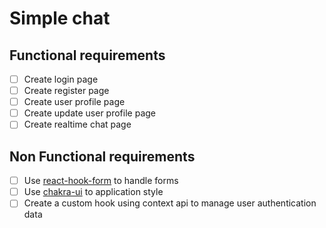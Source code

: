 # Simple chat

## Functional requirements

- [ ] Create login page
- [ ] Create register page
- [ ] Create user profile page
- [ ] Create update user profile page
- [ ] Create realtime chat page

## Non Functional requirements

- [ ] Use [react-hook-form](https://react-hook-form.com/) to handle forms
- [ ] Use [chakra-ui](https://chakra-ui.com/) to application style
- [ ] Create a custom hook using context api to manage user authentication data
